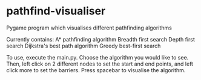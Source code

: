 # pathfind-visualiser
 Pygame program which visualises different pathfinding algorithms

Currently contains: A* pathfinding algorithm
                    Breadth first search
                    Depth first search
                    Dijkstra's best path algorithm
                    Greedy best-first search

To use, execute the main.py.
Choose the algorithm you would like to see. Then, left click on 2 different nodes to set the start and end points, and left click more to set the barriers.
Press spacebar to visualise the algorithm.

